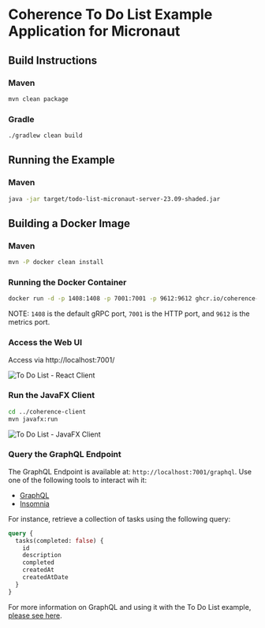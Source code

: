 # Coherence To Do List Example Application for Micronaut

## Build Instructions

### Maven

```bash
mvn clean package
```

### Gradle

```bash
./gradlew clean build
```

## Running the Example

### Maven

```bash  
java -jar target/todo-list-micronaut-server-23.09-shaded.jar
```

## Building a Docker Image

### Maven

```bash
mvn -P docker clean install
```

### Running the Docker Container

```bash
docker run -d -p 1408:1408 -p 7001:7001 -p 9612:9612 ghcr.io/coherence-community/todo-list-micronaut-server:latest
```

NOTE: `1408` is the default gRPC port, `7001` is the HTTP port, and `9612` is the metrics port.

### Access the Web UI

Access via http://localhost:7001/

![To Do List - React Client](../../assets/react-client.png)

### Run the JavaFX Client

```bash  
cd ../coherence-client
mvn javafx:run
```

![To Do List - JavaFX Client](../../assets/javafx-client.png)

### Query the GraphQL Endpoint

The GraphQL Endpoint is available at: `http://localhost:7001/graphql`. Use one of the following tools to interact wih it:

- [GraphQL](https://github.com/graphql/graphiql)
- [Insomnia](https://insomnia.rest/download)

For instance, retrieve a collection of tasks using the following query:

```graphql
query {
  tasks(completed: false) {
    id
    description
    completed
    createdAt
    createdAtDate
  }
}
```

For more information on GraphQL and using it with the To Do List example, [please see here](../graphql.md).
